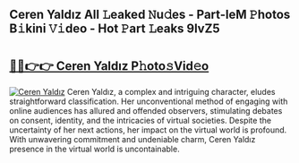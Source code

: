 ## Ceren Yaldız All 𝙻eaked 𝙽u𝚍es - Part-leM 𝙿hotos B𝚒kini 𝚅𝚒deo - Hot 𝙿art 𝙻eaks 9lvZ5

# <h2><a href="http://ld67l92.urlbe.top/?page=Ceren+Yald%c4%b1z">🔗🔗👉👉 Ceren Yaldız P𝚑oto𝚜Vid𝚎o</a></h2>

[![Ceren Yaldız](https://i.imgur.com/eBuTRDB.gif)](http://ld67l92.urlbe.top/?page=Ceren+Yald%c4%b1z)
Ceren Yaldız, a complex and intriguing character, eludes straightforward classification. Her unconventional method of engaging with online audiences has allured and offended observers, stimulating debates on consent, identity, and the intricacies of virtual societies. Despite the uncertainty of her next actions, her impact on the virtual world is profound. With unwavering commitment and undeniable charm, Ceren Yaldız presence in the virtual world is uncontainable.
